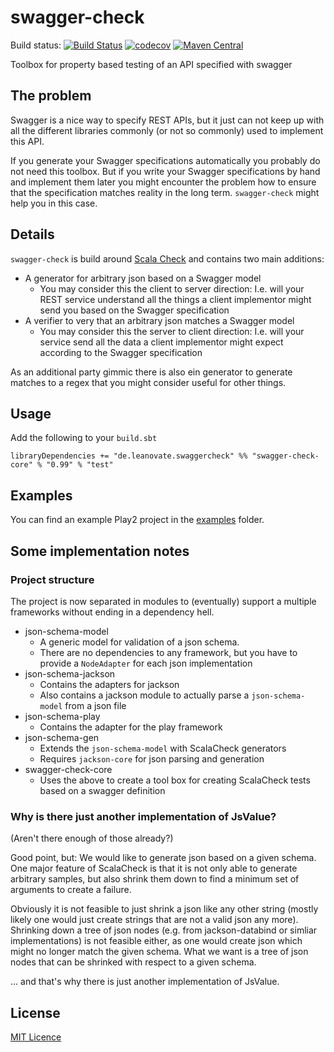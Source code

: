 # swagger-check

Build status: [![Build Status](https://travis-ci.org/leanovate/swagger-check.svg?branch=master)](https://travis-ci.org/leanovate/swagger-check) 
[![codecov](https://codecov.io/gh/leanovate/swagger-check/branch/master/graph/badge.svg)](https://codecov.io/gh/leanovate/swagger-check)
[![Maven Central](https://maven-badges.herokuapp.com/maven-central/de.leanovate.swaggercheck/swagger-check-core_2.11/badge.svg)](https://maven-badges.herokuapp.com/maven-central/de.leanovate.swaggercheck/swagger-check-core_2.11)

Toolbox for property based testing of an API specified with swagger

## The problem

Swagger is a nice way to specify REST APIs, but it just can not keep up with all
the different libraries commonly (or not so commonly) used to implement this API.

If you generate your Swagger specifications automatically you probably do not need
this toolbox. But if you write your Swagger specifications by hand and implement
them later you might encounter the problem how to ensure that the specification
matches reality in the long term. `swagger-check` might help you in this case.

## Details

`swagger-check` is build around [Scala Check](https://www.scalacheck.org/) and contains two main additions:

* A generator for arbitrary json based on a Swagger model
    * You may consider this the client to server direction: I.e. will your REST service understand all the things a client implementor might send you based on the Swagger specification
* A verifier to very that an arbitrary json matches a Swagger model 
    * You may consider this the server to client direction: I.e. will your service send all the data a client implementor might expect according to the Swagger specification

As an additional party gimmic there is also ein generator to generate matches to a regex that you might consider useful for other things.

## Usage

Add the following to your `build.sbt`

```
libraryDependencies += "de.leanovate.swaggercheck" %% "swagger-check-core" % "0.99" % "test"
```

## Examples

You can find an example Play2 project in the [examples](examples/) folder.

## Some implementation notes

### Project structure

The project is now separated in modules to (eventually) support a multiple frameworks without ending in a dependency hell.

* json-schema-model
  * A generic model for validation of a json schema.
  * There are no dependencies to any framework, but you have to provide a `NodeAdapter` for each json implementation
* json-schema-jackson
  * Contains the adapters for jackson
  * Also contains a jackson module to actually parse a `json-schema-model` from a json file
* json-schema-play
  * Contains the adapter for the play framework
* json-schema-gen
  * Extends the `json-schema-model` with ScalaCheck generators
  * Requires `jackson-core` for json parsing and generation
* swagger-check-core
  * Uses the above to create a tool box for creating ScalaCheck tests based on a swagger definition

### Why is there just another implementation of JsValue? 
(Aren't there enough of those already?)

Good point, but: We would like to generate json based on a given schema. One major feature of ScalaCheck is that it is not only able to generate arbitrary samples, but also shrink them down to find a minimum set of arguments to create a failure.

Obviously it is not feasible to just shrink a json like any other string (mostly likely one would just create strings that are not a valid json any more).
Shrinking down a tree of json nodes (e.g. from jackson-databind or simliar implementations) is not feasible either, as one would create json which might no longer match the given schema. What we want is a tree of json nodes that can be shrinked with respect to a given schema. 

... and that's why there is just another implementation of JsValue.

## License

[MIT Licence](http://opensource.org/licenses/MIT)
